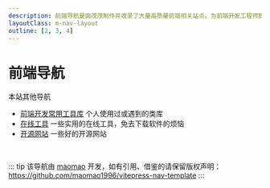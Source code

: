```yaml
---
description: 前端导航是由茂茂制作并收录了大量高质量前端相关站点，为前端开发工程师提供最简单便捷的网址导航服务
layoutClass: m-nav-layout
outline: [2, 3, 4]
---
```


<BackTop />

<script setup>
import { NAV_DATA } from './data'
</script>
<style src="./index.scss"></style>

# 前端导航

<div class="info custom-block"><p class="custom-block-title">本站其他导航</p><ul><li><a href="/workflow/utils/library">前端开发常用工具库</a> 个人使用过或遇到的类库</li><li><a href="/efficiency/online-tools">在线工具</a> 一些实用的在线工具，免去下载软件的烦恼</li><li><a href="/other/openSource/vue-admin-template/index">开源网站</a> 一些好的开源网站</li></ul></div>

<MNavLinks v-for="{title, items} in NAV_DATA" :title="title" :items="items"/>

<br />

::: tip
该导航由 [maomao](https://github.com/maomao1996) 开发，如有引用、借鉴的请保留版权声明：<https://github.com/maomao1996/vitepress-nav-template>
:::
